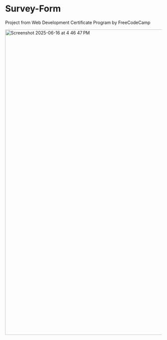 # Survey-Form
Project from Web Development Certificate Program by FreeCodeCamp

<img width="980" alt="Screenshot 2025-06-16 at 4 46 47 PM" src="https://github.com/user-attachments/assets/2b11cc1b-d5a7-43ae-a0c0-edfece9fcde2" />
